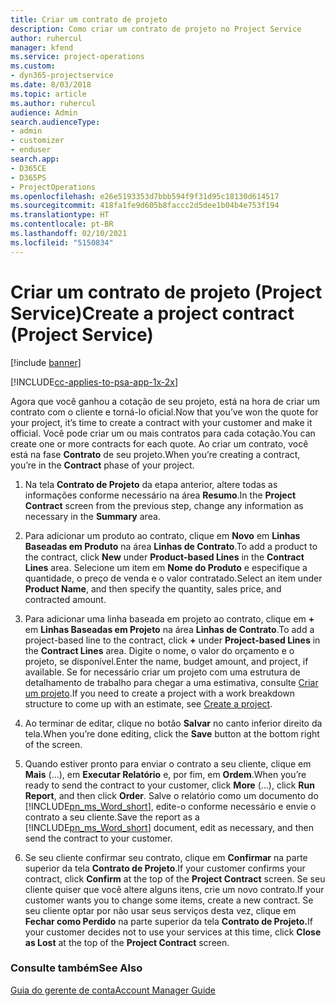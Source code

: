 ```yaml
---
title: Criar um contrato de projeto
description: Como criar um contrato de projeto no Project Service
author: ruhercul
manager: kfend
ms.service: project-operations
ms.custom:
- dyn365-projectservice
ms.date: 8/03/2018
ms.topic: article
ms.author: ruhercul
audience: Admin
search.audienceType:
- admin
- customizer
- enduser
search.app:
- D365CE
- D365PS
- ProjectOperations
ms.openlocfilehash: e26e5193353d7bbb594f9f31d95c18130d614517
ms.sourcegitcommit: 418fa1fe9d605b8faccc2d5dee1b04b4e753f194
ms.translationtype: HT
ms.contentlocale: pt-BR
ms.lasthandoff: 02/10/2021
ms.locfileid: "5150834"
---
```

# <a name="create-a-project-contract-project-service"></a><span data-ttu-id="f4a87-103">Criar um contrato de projeto (Project Service)</span><span class="sxs-lookup"><span data-stu-id="f4a87-103">Create a project contract (Project Service)</span></span>

[!include [banner](../includes/psa-now-project-operations.md)]

[!INCLUDE[cc-applies-to-psa-app-1x-2x](../includes/cc-applies-to-psa-app-1x-2x.md)]

<span data-ttu-id="f4a87-104">Agora que você ganhou a cotação de seu projeto, está na hora de criar um contrato com o cliente e torná-lo oficial.</span><span class="sxs-lookup"><span data-stu-id="f4a87-104">Now that you’ve won the quote for your project, it’s time to create a contract with your customer and make it official.</span></span> <span data-ttu-id="f4a87-105">Você pode criar um ou mais contratos para cada cotação.</span><span class="sxs-lookup"><span data-stu-id="f4a87-105">You can create one or more contracts for each quote.</span></span> <span data-ttu-id="f4a87-106">Ao criar um contrato, você está na fase **Contrato** de seu projeto.</span><span class="sxs-lookup"><span data-stu-id="f4a87-106">When you’re creating a contract, you’re in the **Contract** phase of your project.</span></span>  
  
1. <span data-ttu-id="f4a87-107">Na tela **Contrato de Projeto** da etapa anterior, altere todas as informações conforme necessário na área **Resumo**.</span><span class="sxs-lookup"><span data-stu-id="f4a87-107">In the **Project Contract** screen from the previous step, change any information as necessary in the **Summary** area.</span></span>  
  
2. <span data-ttu-id="f4a87-108">Para adicionar um produto ao contrato, clique em **Novo** em **Linhas Baseadas em Produto** na área **Linhas de Contrato**.</span><span class="sxs-lookup"><span data-stu-id="f4a87-108">To add a product to the contract, click **New** under **Product-based Lines** in the **Contract Lines** area.</span></span> <span data-ttu-id="f4a87-109">Selecione um item em **Nome do Produto** e especifique a quantidade, o preço de venda e o valor contratado.</span><span class="sxs-lookup"><span data-stu-id="f4a87-109">Select an item under **Product Name**, and then specify the quantity, sales price, and contracted amount.</span></span>  
  
3. <span data-ttu-id="f4a87-110">Para adicionar uma linha baseada em projeto ao contrato, clique em **+** em **Linhas Baseadas em Projeto** na área **Linhas de Contrato**.</span><span class="sxs-lookup"><span data-stu-id="f4a87-110">To add a project-based line to the contract, click **+** under **Project-based Lines** in the **Contract Lines** area.</span></span> <span data-ttu-id="f4a87-111">Digite o nome, o valor do orçamento e o projeto, se disponível.</span><span class="sxs-lookup"><span data-stu-id="f4a87-111">Enter the name, budget amount, and project, if available.</span></span> <span data-ttu-id="f4a87-112">Se for necessário criar um projeto com uma estrutura de detalhamento de trabalho para chegar a uma estimativa, consulte [Criar um projeto](../psa/create-project.md).</span><span class="sxs-lookup"><span data-stu-id="f4a87-112">If you need to create a project with a work breakdown structure to come up with an estimate, see [Create a project](../psa/create-project.md).</span></span>  
  
4. <span data-ttu-id="f4a87-113">Ao terminar de editar, clique no botão **Salvar** no canto inferior direito da tela.</span><span class="sxs-lookup"><span data-stu-id="f4a87-113">When you’re done editing, click the **Save** button at the bottom right of the screen.</span></span>  
  
5. <span data-ttu-id="f4a87-114">Quando estiver pronto para enviar o contrato a seu cliente, clique em **Mais** (…), em **Executar Relatório** e, por fim, em **Ordem**.</span><span class="sxs-lookup"><span data-stu-id="f4a87-114">When you’re ready to send the contract to your customer, click **More** (…), click **Run Report**, and then click **Order**.</span></span> <span data-ttu-id="f4a87-115">Salve o relatório como um documento do [!INCLUDE[pn_ms_Word_short](../includes/pn-ms-word-short.md)], edite-o conforme necessário e envie o contrato a seu cliente.</span><span class="sxs-lookup"><span data-stu-id="f4a87-115">Save the report as a [!INCLUDE[pn_ms_Word_short](../includes/pn-ms-word-short.md)] document, edit as necessary, and then send the contract to your customer.</span></span>  
  
6. <span data-ttu-id="f4a87-116">Se seu cliente confirmar seu contrato, clique em **Confirmar** na parte superior da tela **Contrato de Projeto**.</span><span class="sxs-lookup"><span data-stu-id="f4a87-116">If your customer confirms your contract, click **Confirm** at the top of the **Project Contract** screen.</span></span> <span data-ttu-id="f4a87-117">Se seu cliente quiser que você altere alguns itens, crie um novo contrato.</span><span class="sxs-lookup"><span data-stu-id="f4a87-117">If your customer wants you to change some items, create a new contract.</span></span> <span data-ttu-id="f4a87-118">Se seu cliente optar por não usar seus serviços desta vez, clique em **Fechar como Perdido** na parte superior da tela **Contrato de Projeto.**</span><span class="sxs-lookup"><span data-stu-id="f4a87-118">If your customer decides not to use your services at this time, click **Close as Lost** at the top of the **Project Contract** screen.</span></span>  
  
### <a name="see-also"></a><span data-ttu-id="f4a87-119">Consulte também</span><span class="sxs-lookup"><span data-stu-id="f4a87-119">See Also</span></span>  
 [<span data-ttu-id="f4a87-120">Guia do gerente de conta</span><span class="sxs-lookup"><span data-stu-id="f4a87-120">Account Manager Guide</span></span>](../psa/account-manager-guide.md)
